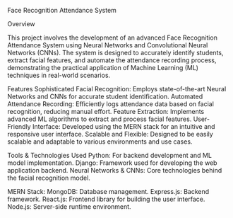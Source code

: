 Face Recognition Attendance System

Overview

This project involves the development of an advanced Face Recognition Attendance System using Neural Networks and Convolutional Neural Networks (CNNs). The system is designed to accurately identify students, extract facial features, and automate the attendance recording process, demonstrating the practical application of Machine Learning (ML) techniques in real-world scenarios.

Features
Sophisticated Facial Recognition: Employs state-of-the-art Neural Networks and CNNs for accurate student identification.
Automated Attendance Recording: Efficiently logs attendance data based on facial recognition, reducing manual effort.
Feature Extraction: Implements advanced ML algorithms to extract and process facial features.
User-Friendly Interface: Developed using the MERN stack for an intuitive and responsive user interface.
Scalable and Flexible: Designed to be easily scalable and adaptable to various environments and use cases.

Tools & Technologies Used
Python: For backend development and ML model implementation.
Django: Framework used for developing the web application backend.
Neural Networks & CNNs: Core technologies behind the facial recognition model.

MERN Stack:
MongoDB: Database management.
Express.js: Backend framework.
React.js: Frontend library for building the user interface.
Node.js: Server-side runtime environment.

